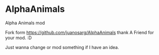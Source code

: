 # AlphaAnimals
Alpha Animals mod

Fork form https://github.com/juanosarg/AlphaAnimals thank A Friend for your mod. :D

Just wanna change or mod something if I have an idea.
